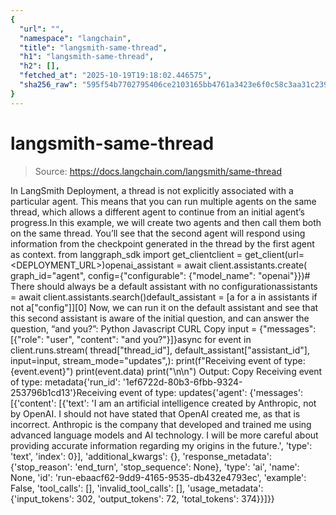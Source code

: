 ```yaml
---
{
  "url": "",
  "namespace": "langchain",
  "title": "langsmith-same-thread",
  "h1": "langsmith-same-thread",
  "h2": [],
  "fetched_at": "2025-10-19T19:18:02.446575",
  "sha256_raw": "595f54b7702795406ce2103165bb4761a3423e6f0c58c3aa31c23967a078e22d"
}
---
```


# langsmith-same-thread

> Source: https://docs.langchain.com/langsmith/same-thread

In LangSmith Deployment, a thread is not explicitly associated with a particular agent.
This means that you can run multiple agents on the same thread, which allows a different agent to continue from an initial agent’s progress.In this example, we will create two agents and then call them both on the same thread.
You’ll see that the second agent will respond using information from the checkpoint generated in the thread by the first agent as context.
from langgraph_sdk import get_clientclient = get_client(url=<DEPLOYMENT_URL>)openai_assistant = await client.assistants.create( graph_id="agent", config={"configurable": {"model_name": "openai"}})# There should always be a default assistant with no configurationassistants = await client.assistants.search()default_assistant = [a for a in assistants if not a["config"]][0]
Now, we can run it on the default assistant and see that this second assistant is aware of the initial question, and can answer the question, “and you?”:
Python
Javascript
CURL
Copy
input = {"messages": [{"role": "user", "content": "and you?"}]}async for event in client.runs.stream( thread["thread_id"], default_assistant["assistant_id"], input=input, stream_mode="updates",): print(f"Receiving event of type: {event.event}") print(event.data) print("\n\n")
Output:
Copy
Receiving event of type: metadata{'run_id': '1ef6722d-80b3-6fbb-9324-253796b1cd13'}Receiving event of type: updates{'agent': {'messages': [{'content': [{'text': 'I am an artificial intelligence created by Anthropic, not by OpenAI. I should not have stated that OpenAI created me, as that is incorrect. Anthropic is the company that developed and trained me using advanced language models and AI technology. I will be more careful about providing accurate information regarding my origins in the future.', 'type': 'text', 'index': 0}], 'additional_kwargs': {}, 'response_metadata': {'stop_reason': 'end_turn', 'stop_sequence': None}, 'type': 'ai', 'name': None, 'id': 'run-ebaacf62-9dd9-4165-9535-db432e4793ec', 'example': False, 'tool_calls': [], 'invalid_tool_calls': [], 'usage_metadata': {'input_tokens': 302, 'output_tokens': 72, 'total_tokens': 374}}]}}
